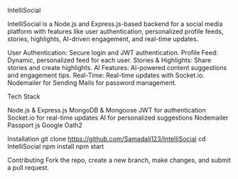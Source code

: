 
IntelliSocial 

IntelliSocial is a Node.js and Express.js-based backend for a social media platform with features like user authentication, personalized profile feeds, stories, highlights, AI-driven engagement, and real-time updates.

User Authentication: Secure login and JWT authentication.
Profile Feed: Dynamic, personalized feed for each user.
Stories & Highlights: Share stories and create highlights.
AI Features: AI-powered content suggestions and engagement tips.
Real-Time: Real-time updates with Socket.io.
Nodemailer for Sending Mails for password management.

Tech Stack

Node.js & Express.js
MongoDB & Mongoose
JWT for authentication
Socket.io for real-time updates
AI for personalized suggestions
Nodemailer
Passport js
Google Oath2


Installation
git clone https://github.com/Samadali123/IntelliSocial
cd IntelliSocial
npm install
npm start


Contributing
Fork the repo, create a new branch, make changes, and submit a pull request.



